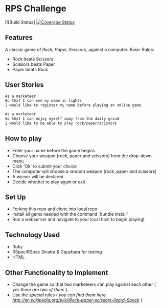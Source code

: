 # RPS Challenge
[![Build Status]
[![Coverage Status](https://coveralls.io/repos/github/tamarlehmann/rps-challenge/badge.svg?branch=master)](https://coveralls.io/github/tamarlehmann/rps-challenge?branch=master)

Features
-------
A classic game of _Rock, Paper, Scissors_, against a computer.
Basic Rules:
- Rock beats Scissors
- Scissors beats Paper
- Paper beats Rock

User Stories
----
```sh
As a marketeer
So that I can see my name in lights
I would like to register my name before playing an online game

As a marketeer
So that I can enjoy myself away from the daily grind
I would like to be able to play rock/paper/scissors
```

How to play
----
- Enter your name before the game begins
- Choose your weapon (rock, paper and scissors) from the drop-down menu
- Click 'Ok' to submit your choice
- The computer will choose a random weapon (rock, paper and scissors)
- A winner will be declared
- Decide whether to play again or exit

Set Up
----
* Forking this repo and clone into local repo
* Install all gems needed with the command 'bundle install'
* Run a webserver and navigate to your local host to begin playing!

Technology Used
----
- Ruby
- RSpec/RSpec Sinatra & Capybara for testing
- HTML

Other Functionality to Implement
----
- Change the game so that two marketeers can play against each other ( _yes there are two of them_ ).
- Use the _special_ rules ( _you can find them here http://en.wikipedia.org/wiki/Rock-paper-scissors-lizard-Spock_ )
